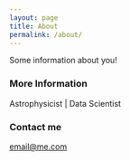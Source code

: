 ```yaml
---
layout: page
title: About
permalink: /about/
---
```


Some information about you!

### More Information

Astrophysicist | Data Scientist

### Contact me

[email@me.com](mailto:email@me.com)
